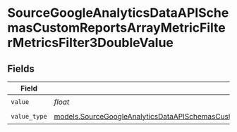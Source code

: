 # SourceGoogleAnalyticsDataAPISchemasCustomReportsArrayMetricFilterMetricsFilter3DoubleValue


## Fields

| Field                                                                                                                                                                                                                        | Type                                                                                                                                                                                                                         | Required                                                                                                                                                                                                                     | Description                                                                                                                                                                                                                  |
| ---------------------------------------------------------------------------------------------------------------------------------------------------------------------------------------------------------------------------- | ---------------------------------------------------------------------------------------------------------------------------------------------------------------------------------------------------------------------------- | ---------------------------------------------------------------------------------------------------------------------------------------------------------------------------------------------------------------------------- | ---------------------------------------------------------------------------------------------------------------------------------------------------------------------------------------------------------------------------- |
| `value`                                                                                                                                                                                                                      | *float*                                                                                                                                                                                                                      | :heavy_check_mark:                                                                                                                                                                                                           | N/A                                                                                                                                                                                                                          |
| `value_type`                                                                                                                                                                                                                 | [models.SourceGoogleAnalyticsDataAPISchemasCustomReportsArrayMetricFilterMetricsFilter3ExpressionValueType](../models/sourcegoogleanalyticsdataapischemascustomreportsarraymetricfiltermetricsfilter3expressionvaluetype.md) | :heavy_check_mark:                                                                                                                                                                                                           | N/A                                                                                                                                                                                                                          |